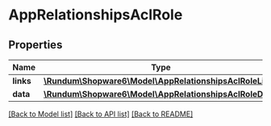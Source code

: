 # AppRelationshipsAclRole

## Properties
Name | Type | Description | Notes
------------ | ------------- | ------------- | -------------
**links** | [**\Rundum\Shopware6\Model\AppRelationshipsAclRoleLinks**](AppRelationshipsAclRoleLinks.md) |  | [optional] 
**data** | [**\Rundum\Shopware6\Model\AppRelationshipsAclRoleData**](AppRelationshipsAclRoleData.md) |  | [optional] 

[[Back to Model list]](../../README.md#documentation-for-models) [[Back to API list]](../../README.md#documentation-for-api-endpoints) [[Back to README]](../../README.md)

